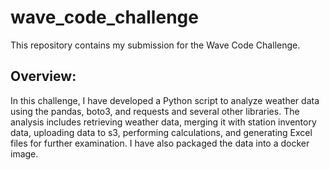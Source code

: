 # wave_code_challenge

This repository contains my submission for the Wave Code Challenge.

## Overview:
In this challenge, I have developed a Python script to analyze weather data using the pandas, boto3, and requests and several other libraries. The analysis includes retrieving weather data, merging it with station inventory data, uploading data to s3, performing calculations, and generating Excel files for further examination. I have also packaged the data into a docker image.

